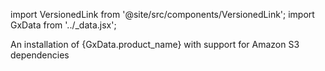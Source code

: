 import VersionedLink from '@site/src/components/VersionedLink';
import GxData from '../_data.jsx';

<span><VersionedLink to='/core/set_up_a_gx_environment/install_additional_dependencies?dependencies=amazon'>An installation of {GxData.product_name} with support for Amazon S3 dependencies</VersionedLink></span>